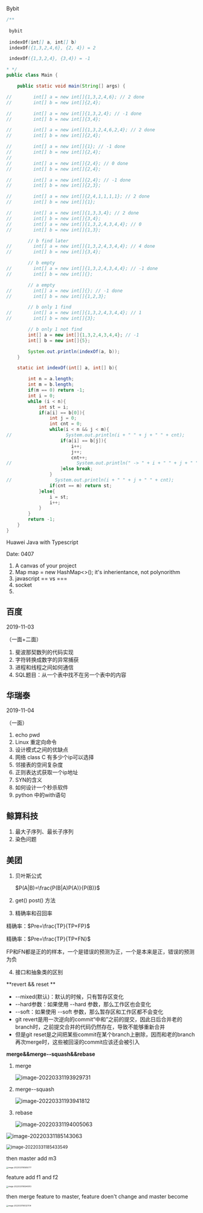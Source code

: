 # 

Bybit



```java
/**
	
 bybit
 
 indexOf(int[] a, int[] b)
 indexOf({1,3,2,4,6}, {2, 4}) = 2

 indexOf({1,3,2,4}, {3,4}) = -1

* */
public class Main {

    public static void main(String[] args) {

//        int[] a = new int[]{1,3,2,4,6}; // 2 done
//        int[] b = new int[]{2,4};

//        int[] a = new int[]{1,3,2,4}; // -1 done
//        int[] b = new int[]{3,4};

//        int[] a = new int[]{1,3,2,4,6,2,4}; // 2 done
//        int[] b = new int[]{2,4};

//        int[] a = new int[]{1}; // -1 done
//        int[] b = new int[]{2,4};
//
//        int[] a = new int[]{2,4}; // 0 done
//        int[] b = new int[]{2,4};

//        int[] a = new int[]{2,4}; // -1 done
//        int[] b = new int[]{2,3};

//        int[] a = new int[]{2,4,1,1,1,1}; // 2 done
//        int[] b = new int[]{1};

//        int[] a = new int[]{1,3,3,4}; // 2 done
//        int[] b = new int[]{3,4};
//        int[] a = new int[]{1,3,2,4,3,4,4}; // 0
//        int[] b = new int[]{1,3};

        // b find later
//        int[] a = new int[]{1,3,2,4,3,4,4}; // 4 done
//        int[] b = new int[]{3,4};

        // b empty
//        int[] a = new int[]{1,3,2,4,3,4,4}; // -1 done
//        int[] b = new int[]{};

        // a empty
//        int[] a = new int[]{}; // -1 done
//        int[] b = new int[]{1,2,3};

        // b only 1 find
//        int[] a = new int[]{1,3,2,4,3,4,4}; // 1
//        int[] b = new int[]{3};

        // b only 1 not find
        int[] a = new int[]{1,3,2,4,3,4,4}; // -1
        int[] b = new int[]{5};

        System.out.println(indexOf(a, b));
    }

    static int indexOf(int[] a, int[] b){

        int n = a.length;
        int m = b.length;
        if(m == 0) return -1;
        int i = 0;
        while (i < n){
            int st = i;
            if(a[i] == b[0]){
                int j = 0;
                int cnt = 0;
                while(i < n && j < m){
//                    System.out.println(i + " " + j + " " + cnt);
                    if(a[i] == b[j]){
                        i++;
                        j++;
                        cnt++;
//                        System.out.println(" -> " + i + " " + j + " " + cnt);
                    }else break;
                }
//                System.out.println(i + " " + j + " " + cnt);
                if(cnt == m) return st;
            }else{
                i = st;
                i++;
            }
        }
        return -1;
    }
}
```





Huawei Java with Typescript 

Date: 0407

1. A canvas of your project
2. Map map = new HashMap<>(); it's inherientance, not polynorithm
3. javascript == vs ===
4. socket
5. 

























## 百度

2019-11-03

（一面+二面）

1. 斐波那契数列的代码实现
2. 字符转换成数字的异常捕获
3. 进程和线程之间如何通信
4. SQL题目：从一个表中找不在另一个表中的内容



## 华瑞泰 

2019-11-04

（一面）

1. echo pwd
2. Linux 重定向命令
3. 设计模式之间的优缺点 
4. 网络 class C 有多少个ip可以选择
5. 邻接表的空间复杂度
6. 正则表达式获取一个ip地址
7. SYN的含义
8. 如何设计一个秒杀软件
9. python 中的with语句



## 鲸算科技

1. 最大子序列、最长子序列
2. 染色问题



## 美团

1. 贝叶斯公式

   $P(A|B)=\frac{P(B|A)P(A)}{P(B)}$



2. get() post() 方法



3. 精确率和召回率

精确率：$Pre=\frac{TP}{TP+FP}$

精确率：$Pre=\frac{TP}{TP+FN}$

 FP和FN都是正的的样本，一个是错误的预测为正，一个是本来是正，错误的预测为负



4. 接口和抽象类的区别



**revert && reset ** 

-   --mixed(默认)：默认的时候，只有暂存区变化
-   --hard参数：如果使用 --hard 参数，那么工作区也会变化
-   --soft：如果使用 --soft 参数，那么暂存区和工作区都不会变化
-   git revert是用一次逆向的commit“中和”之前的提交，因此日后合并老的branch时，之前提交合并的代码仍然存在，导致不能够重新合并
-   但是git reset是之间把某些commit在某个branch上删除，因而和老的branch再次merge时，这些被回滚的commit应该还会被引入



**merge&&merge--squash&&rebase**

1.   merge

      ![image-20220331193929731](https://tva1.sinaimg.cn/large/e6c9d24egy1h0tz2ulwfxj20du07zweq.jpg)

2.   merge--squash

     ![image-20220331193941812](https://tva1.sinaimg.cn/large/e6c9d24egy1h0tz2w4tnyj20gt0803z0.jpg)

3.   rebase

     ![image-20220331194005063](https://tva1.sinaimg.cn/large/e6c9d24egy1h0tz3922r1j20f409x3z3.jpg)



![image-20220331185143063](https://tva1.sinaimg.cn/large/e6c9d24egy1h0txowrn9nj20r1089t94.jpg)



<img src="https://tva1.sinaimg.cn/large/e6c9d24egy1h0txrvj8nmj20dt04jmxa.jpg" alt="image-20220331185433549" style="zoom:80%;" />

then master add m3

<img src="https://tva1.sinaimg.cn/large/e6c9d24egy1h0txwfhr66j20r00ew0to.jpg" alt="image-20220331185856777" style="zoom:33%;" />

feature add f1 and f2

<img src="https://tva1.sinaimg.cn/large/e6c9d24egy1h0txx739ysj20qk0icdh0.jpg" alt="image-20220331185940913" style="zoom: 33%;" />

then merge feature to master, feature doen't change and master become

<img src="https://tva1.sinaimg.cn/large/e6c9d24egy1h0ty14rzyxj20qw0qyac2.jpg" alt="image-20220331190327514" style="zoom: 33%;" />







